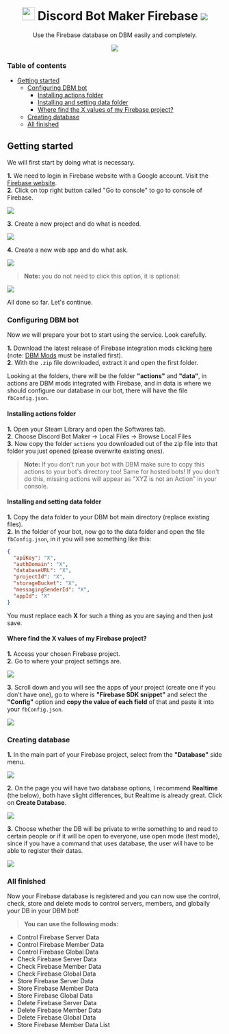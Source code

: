 <div align="center">
  <h1>
    <img src="https://silversunset.net/dbm/favicon.ico" width="30px"> Discord Bot Maker Firebase <img src="https://www.gstatic.com/devrel-devsite/prod/vcd1bbe5dda31d2b800805cc4c730b0229f847f2d108be33386b6e78644e79178/firebase/images/favicon.png">
  </h1>
  <p>
    Use the Firebase database on DBM easily and completely.
  </p>
  <a href="./LICENSE">
    <img src="https://img.shields.io/github/license/cappp/dbm-firebase?style=for-the-badge">
  </a>
</div>

### Table of contents

- [Getting started](#getting-started)
  - [Configuring DBM bot](#configuring-dbm-bot)
    - [Installing actions folder](#installing-actions-folder)
    - [Installing and setting data folder](#installing-and-setting-data-folder)
    - [Where find the X values of my Firebase project?](#where-to-find-the-x-values-of-my-firebase-project)
  - [Creating database](#creating-databse)
  - [All finished](#all-finished)

## Getting started

We will first start by doing what is necessary.

**1.** We need to login in Firebase website with a Google account. Visit the [Firebase website](https://firebase.com).<br>
**2.** Click on top right button called "Go to console" to go to console of Firebase.

![](https://i.imgur.com/Z1FONuA.png)<br>

**3.** Create a new project and do what is needed.

![](https://i.imgur.com/8ykgybu.png)

**4.** Create a new web app and do what ask.

![](https://i.imgur.com/mVnfFtY.png)

> **Note:** you do not need to click this option, it is optional:

![](https://i.imgur.com/BL8J9T8.png)

All done so far. Let's continue.

### Configuring DBM bot

Now we will prepare your bot to start using the service. Look carefully.

**1.** Download the latest release of Firebase integration mods clicking [here](https://github.com/cappp/dbm-firebase/archive/master.zip) (note: [DBM Mods](https://github.com/dbm-network/mods) must be installed first).<br>
**2.** With the `.zip` file downloaded, extract it and open the first folder.

Looking at the folders, there will be the folder **"actions"** and **"data"**, in actions are DBM mods integrated with Firebase, and in data is where we should configure our database in our bot, there will have the file `fbConfig.json`.

#### Installing actions folder

**1.** Open your Steam Library and open the Softwares tab.<br>
**2.** Choose Discord Bot Maker → Local Files → Browse Local Files<br>
**3.** Now copy the folder `actions` you downloaded out of the zip file into that folder you just opened (please overwrite existing ones).

> **Note:** If you don't run your bot with DBM make sure to copy this actions to your bot's directory too! Same for hosted bots! If you don't do this, missing actions will appear as "XYZ is not an Action" in your console.

#### Installing and setting data folder

**1.** Copy the data folder to your DBM bot main directory (replace existing files).<br>
**2.** In the folder of your bot, now go to the data folder and open the file `fbConfig.json`, in it you will see something like this:<br>
```json
{
  "apiKey": "X",
  "authDomain": "X",
  "databaseURL": "X",
  "projectId": "X",
  "storageBucket": "X",
  "messagingSenderId": "X",
  "appId": "X"
}
```
You must replace each **X** for such a thing as you are saying and then just save.

#### Where find the X values of my Firebase project?

**1.** Access your chosen Firebase project.<br>
**2.** Go to where your project settings are.

![](https://i.imgur.com/7K25Hhi.png)

**3.** Scroll down and you will see the apps of your project (create one if you don't have one), go to where is **"Firebase SDK snippet"** and select the **"Config"** option and **copy the value of each field** of that and paste it into your `fbConfig.json`.

![](https://i.imgur.com/3JHCaLW.png)

### Creating database

**1.** In the main part of your Firebase project, select from the **"Database"** side menu.

![](https://i.imgur.com/FwsqNkn.png)

**2.** On the page you will have two database options, I recommend **Realtime** (the below), both have slight differences, but Realtime is already great. Click on **Create Database**.

![](https://i.imgur.com/Uopser3.png)

**3.** Choose whether the DB will be private to write something to and read to certain people or if it will be open to everyone, use open mode (test mode), since if you have a command that uses database, the user will have to be able to register their datas.

![](https://i.imgur.com/fYRn462.png)

### All finished

Now your Firebase database is registered and you can now use the control, check, store and delete mods to control servers, members, and globally your DB in your DBM bot!

> **You can use the following mods:**

- Control Firebase Server Data
- Control Firebase Member Data
- Control Firebase Global Data
- Check Firebase Server Data
- Check Firebase Member Data
- Check Firebase Global Data
- Store Firebase Server Data
- Store Firebase Member Data
- Store Firebase Global Data
- Delete Firebase Server Data
- Delete Firebase Member Data
- Delete Firebase Global Data
- Store Firebase Member Data List
